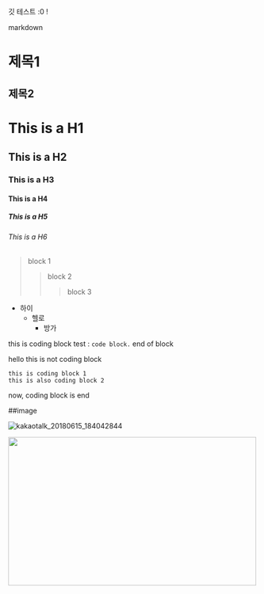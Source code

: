 
 깃 테스트 :0 !

  markdown

  제목1
  ======
  제목2
  ------
# This is a H1
## This is a H2
### This is a H3
#### This is a H4
##### This is a H5
###### This is a H6

> block 1
>> block 2
>>> block 3

* 하이
    * 헬로
        * 방가

this is coding block test : `code block.` end of block

 hello this is not coding block

    this is coding block 1
    this is also coding block 2

 now, coding block is end

 ##image

 ![kakaotalk_20180615_184042844](https://user-images.githubusercontent.com/10994112/41478062-55f418e6-7101-11e8-889c-ff9299976238.jpg)

<img width="500" height="300" src = https://user-images.githubusercontent.com/10994112/41478062-55f418e6-7101-11e8-889c-ff9299976238.jpg></img>